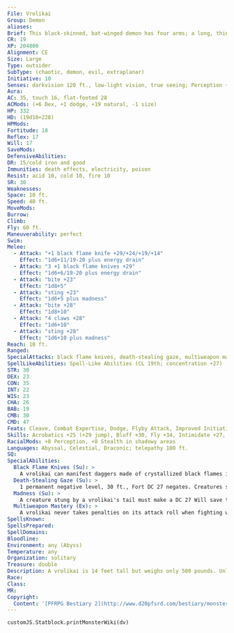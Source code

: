 ```yaml
---
File: Vrolikai
Group: Demon
aliases: 
Brief: This black-skinned, bat-winged demon has four arms; a long, thin tail; and a leering, fanged face with dead, white eyes.
CR: 19
XP: 204800
Alignment: CE
Size: Large
Type: outsider
SubType: (chaotic, demon, evil, extraplanar)
Initiative: 10
Senses: darkvision 120 ft., low-light vision, true seeing; Perception +36
Aura: 
AC: 35, touch 16, flat-footed 28
ACMods: (+6 Dex, +1 dodge, +19 natural, -1 size)
HP: 332
HD: (19d10+228)
HPMods: 
Fortitude: 18
Reflex: 17
Will: 17
SaveMods: 
DefensiveAbilities: 
DR: 15/cold iron and good
Immunities: death effects, electricity, poison
Resist: acid 10, cold 10, fire 10
SR: 30
Weaknesses: 
Space: 10 ft.
Speed: 40 ft.
MoveMods: 
Burrow: 
Climb: 
Fly: 60 ft.
Maneuverability: perfect
Swim: 
Melee: 
  - Attack: "+1 black flame knife +29/+24/+19/+14"
    Effect: "1d6+11/19-20 plus energy drain"
  - Attack: "3 +1 black flame knives +29"
    Effect: "1d6+6/19-20 plus energy drain"
  - Attack: "bite +23"
    Effect: "1d8+5"
  - Attack: "sting +23"
    Effect: "1d6+5 plus madness"
  - Attack: "bite +28"
    Effect: "1d8+10"
  - Attack: "4 claws +28"
    Effect: "1d6+10"
  - Attack: "sting +28"
    Effect: "1d6+10 plus madness"
Reach: 10 ft.
Ranged: 
SpecialAttacks: black flame knives, death-stealing gaze, multiweapon mastery
SpellLikeAbilities: Spell-Like Abilities (CL 19th; concentration +27)  Constant-true seeing   At Will-deeper darkness, enervation, greater teleport (self plus 50 lbs. of objects only), telekinesis (DC 23)   3/day-quickened enervation, regenerate, silence (DC 20), vampiric touch   1/day-mass hold monster (DC 27), summon (level 6, 1 marilith 50% or 1d4 glabrezus 75%), symbol of death (DC 26)
STR: 30
DEX: 23
CON: 35
INT: 22
WIS: 23
CHA: 26
BAB: 19
CMB: 30
CMD: 47
Feats: Cleave, Combat Expertise, Dodge, Flyby Attack, Improved Initiative, Improved Vital Strike, Mobility, Power Attack, Quicken Spell-Like Ability (enervation), Vital Strike
Skills: Acrobatics +25 (+29 jump), Bluff +30, Fly +34, Intimidate +27, Knowledge (arcana) +25, Knowledge (planes) +28, Perception +36, Sense Motive +28, Spellcraft +25, Stealth +24 (+32 in shadowy areas), Survival +25, Use Magic Device +27
RacialMods: +8 Perception, +8 Stealth in shadowy areas
Languages: Abyssal, Celestial, Draconic; telepathy 100 ft.
SQ: 
SpecialAbilities:
  Black Flame Knives (Su): >
    A vrolikai can manifest daggers made of crystallized black flames in each of its four hands as a free action. These weapons function as +1 daggers that bestow one permanent negative level on a successful hit. A DC 27 Fortitude negates the negative level, although on a critical hit, no save is allowed. The save DC is Charisma-based.
  Death-Stealing Gaze (Su): >
    1 permanent negative level, 30 ft., Fort DC 27 negates. Creatures slain by these negative levels become juju zombies (see page 291) under the vrolikai's control. The save DC is Charisma-based.
  Madness (Su): >
    A creature stung by a vrolikai's tail must make a DC 27 Will save to resist taking 1d6 points of Charisma drain and becoming confused for 1d4 rounds. On a successful save, the victim is instead staggered for 1d4 rounds as strange visions assault its mind. This is a mind-affecting effect. The save DC is Charisma-based.
  Multiweapon Mastery (Ex): >
    A vrolikai never takes penalties on its attack roll when fighting with multiple weapons.
SpellsKnown: 
SpellsPrepared: 
SpellDomains: 
Bloodline: 
Environment: any (Abyss)
Temperature: any
Organization: solitary
Treasure: double
Description: A vrolikai is 14 feet tall but weighs only 500 pounds. Unlike other demons, it does not form from a sinful soul-it instead manifests from a nabasu demon that returns to the Abyss after growing to maturity on the Material Plane. Not all nabasus survive this transformation, but those who do become powerful indeed-vrolikai usually rule large regions of unclaimed Abyssal land, and often serve as assassins or ambassadors to demon lords in need of an agent in a distant realm.
Race: 
Class: 
MR: 
Copyright:
  Content: '[PFRPG Bestiary 2](http://www.d20pfsrd.com/bestiary/monster-listings/outsiders/demon/demon-vrolikai)'
---
```

```dataviewjs
customJS.Statblock.printMonsterWiki(dv)
```
